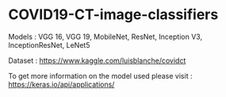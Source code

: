 # COVID19-CT-image-classifiers

Models : VGG 16, VGG 19, MobileNet, ResNet, Inception V3, InceptionResNet, LeNet5

Dataset : https://www.kaggle.com/luisblanche/covidct

To get more information on the model used please visit : https://keras.io/api/applications/
